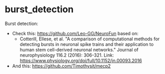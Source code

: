 # burst_detection

Burst detection:

* Check this: https://github.com/Leo-GG/NeuroFun based on:
  * Cotterill, Ellese, et al. "A comparison of computational methods for detecting bursts in neuronal spike trains and their application to human stem cell-derived neuronal networks." Journal of neurophysiology 116.2 (2016): 306-321. Link: https://www.physiology.org/doi/full/10.1152/jn.00093.2016  
* And this: https://github.com/Timothysit/mecp2
